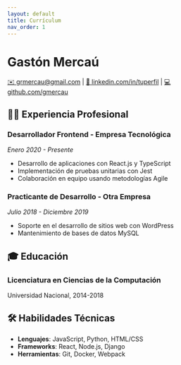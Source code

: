 ```yaml
---
layout: default
title: Currículum
nav_order: 1
---
```


# Gastón Mercaú

[✉️ grmercau@gmail.com](mailto:grmercau@gmail.com) | [🔗 linkedin.com/in/tuperfil](https://linkedin.com/in/tuperfil) | [💻 github.com/gmercau](https://github.com/gmercau)

## 👨‍💻 Experiencia Profesional

### **Desarrollador Frontend** - Empresa Tecnológica
*Enero 2020 - Presente*  
- Desarrollo de aplicaciones con React.js y TypeScript
- Implementación de pruebas unitarias con Jest
- Colaboración en equipo usando metodologías Agile

### **Practicante de Desarrollo** - Otra Empresa
*Julio 2018 - Diciembre 2019*  
- Soporte en el desarrollo de sitios web con WordPress
- Mantenimiento de bases de datos MySQL

## 🎓 Educación

### **Licenciatura en Ciencias de la Computación**
Universidad Nacional, 2014-2018

## 🛠 Habilidades Técnicas
- **Lenguajes**: JavaScript, Python, HTML/CSS
- **Frameworks**: React, Node.js, Django
- **Herramientas**: Git, Docker, Webpack
